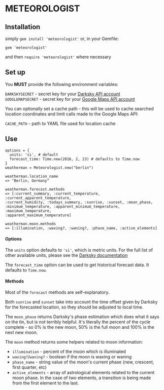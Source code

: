 # METEOROLOGIST

## Installation

simply `gem install 'meteorologist'` or, in your Gemfile:

`gem 'meteorologist'`

and then `require 'meteorologist'` where necessary

## Set up

You **MUST** provide the following environment variables:  

`DARKSKYSECRET`   - secret key for your [Darksky API account](https://darksky.net/dev)  
`GOOGLEMAPSECRET` - secret key for your [Google Maps API account](https://developers.google.com/maps/)

You can optionally set a cache path - this will be used to cache searched
location coordinates and limit calls made to the Google Maps API: 

`CACHE_PATH`      - path to YAML file used for location cache

## Use

```
options = {
  units: 'si', # default
  forecast_time: Time.new(2016, 2, 23) # defaults to Time.now
}
weatherman = Meteorologist.new("berlin")

weatherman.location_name
=> "Berlin, Germany"

weatherman.forecast.methods
=> [:current_summary, :current_temperature, :current_apparent_temperature,
:current_humidity, :todays_summary, :sunrise, :sunset, :moon_phase,
:minimum_temperature, :apparent_minimum_temperature, :maximum_temperature,
:apparent_maximum_temperature]

weatherman.moon.methods
=> [:illumination, :waxing?, :waning?, :phase_name, :active_elements]
```

#### Options

The `units` option defaults to `'si'`, which is metric units.  For the full list
of other available units, please see the [Darksky documentation](https://darksky.net/dev/docs/forecast)  

The `forecast_time` option can be used to get historical forecast data. It 
defaults to `Time.now`.  

#### Methods

Most of the `forecast` methods are self-explanatory.  

Both `sunrise` and `sunset` take into account the time offset given by Darksky
for the forecasted location, so they should be adjusted to local time.  

The `moon_phase` returns Darksky's phase estimation which does what it says on
the tin, but is not terribly helpful.  It's literally the percent of the cycle
complete - so 0% is the new moon, 50% is the full moon and 100% is the next new
moon.  

The `moon` method returns some helpers related to moon information:  
 * `illumination` - percent of the moon which is illuminated  
 * `waxing?`/`waning?` - boolean if the moon is waxing or waning  
 * `phase_name` - string value of the moon's current phase (new, crescent,
   first quarter, etc)  
 * `active_elements` - array of astrological elements related to the current moon phase. In the case of two elements, a transition is being made from the first element to the last.

